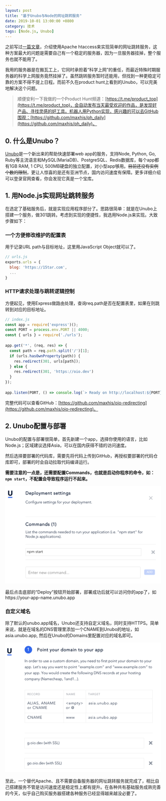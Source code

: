 ```yaml
---
layout: post
title: "基于Unubo与Node的网址跳转服务"
date: 2019-10-01 13:00:00 +0800
category: 技术
tags: [Node.js, Unubo]
---
```


之前写过[一篇文章](https://15tar.com/%E6%8A%80%E6%9C%AF/2019/06/16/url-redirect-with-apache.html)，介绍使用Apache htaccess来实现简单的网址跳转服务，这种方案最大的问题是需要自己有一个稳定的服务器，因为一旦服务器挂掉，整个服务也就不能用了。

我用的服务器是在搬瓦工上，它同时承担着“科学上网”的重任，而最近特殊时期服务器的科学上网服务竟然挂掉了。虽然跳转服务暂时还能用，但找到一种更稳定可靠的方案不得不提上日程。而前不久在product hunt上看到的Unubo，可以完美地解决这个问题。

> 顺便安利一下我做的一个Product Hunt频道：[https://t.me/product_top](https://t.me/product_top)，会自动发布当天最受欢迎的作品，是发现好产品、寻找灵感的好工具。机器人用Python实现，感兴趣的可以去GitHub围观：[https://github.com/maxhis/ph_daily](https://github.com/maxhis/ph_daily)。

## 0. 什么是Unubo？

[Unubo](https://unubo.com/)是一个新出来的帮助快速部署web app的服务，支持Node, Python, Go, Ruby等主流语言和MySQL(MariaDB)、PostgreSQL、Redis数据库，每个app都有1GB RAM, 1 CPU, 500MB硬盘的独立配置，对小型app够用。~~目前还没有实例个数的限制~~，更让人惊喜的是还有亚洲节点，国内访问速度有保障。更多详细介绍可以登录官网查看，你会发现它真是一个宝库。

## 1. 用Node.js实现网址跳转服务

在选定了基础服务后，就是实现应用程序部分了。思路很简单：就是在Unubo上搭建一个服务，做301跳转。考虑到实现的便捷性，我选用Node.js来实现。大致步骤如下：

### 一个方便修改维护的配置表

用于记录URL path与目标地址，这里用JavaScript Object就可以了。

```js
// urls.js
exports.urls = {
  blog: 'https://15tar.com',
  ...
}
```

### HTTP请求处理与跳转逻辑控制

方便起见，使用Express做路由处理，查询req.path是否在配置表里，如果在则跳转到对应的目标地址。

```js
// index.js
const app = require('express')();
const PORT = process.env.PORT || 4000;
const { urls } = require('./urls');

app.get('*', (req, res) => {
  const path = req.path.split('/')[1];
  if (urls.hasOwnProperty(path)) {
    res.redirect(301, urls[path]);
  } else {
    res.redirect(301, 'https://oio.dev')
  }
});

app.listen(PORT, () => console.log(`> Ready on http://localhost:${PORT}`));
```

完整代码可以查看GitHub：[https://github.com/maxhis/oio-redirecting](https://github.com/maxhis/oio-redirecting)。

## 2. Unubo配置与部署

Unubo的配置与部署很简单，首先新建一个app，选择你使用的语言，比如Node.js；区域建议选择Asia，可以在国内获得不错的访问速度。

然后选择要部署的代码库，需要先将代码上传到GitHub，再授权要部署的代码仓库即可，部署的时会自动拉取代码编译运行。

**需要注意的一点是，还需要配置Commands，也就是启动你程序的命令，如：`npm start`，不配置会导致程序运行不起来。**

![Unubo commands](/assets/img/unubo-command.png)

最后点击底部的“Deploy”按钮开始部署，部署成功后就可以访问你的app了，如https://your-app-name.unubo.app

### 自定义域名

除了默认的unubo.app域名，Unubo还支持自定义域名，同时支持HTTPS。简单来说，就是在域名的DNS管理里添加一个CNAME到Unubo的地址，如 asia.unubo.app, 然后在Unubo的Domains里配置对应的域名即可。

![Unubo domain](/assets/img/unubo-domain.png)

至此，一个替代Apache、且不需要自备服务器的网址跳转服务就完成了，相比自己搭建服务不管是访问速度还是稳定性上都有提升。在各种共有基础服务成熟完善的今天，似乎自己购买服务器搭建各种服务已经显得越来越没必要了。